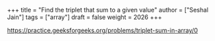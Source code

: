 +++
title = "Find the triplet that sum to a given value"
author = ["Seshal Jain"]
tags = ["array"]
draft = false
weight = 2026
+++

<https://practice.geeksforgeeks.org/problems/triplet-sum-in-array/0>
